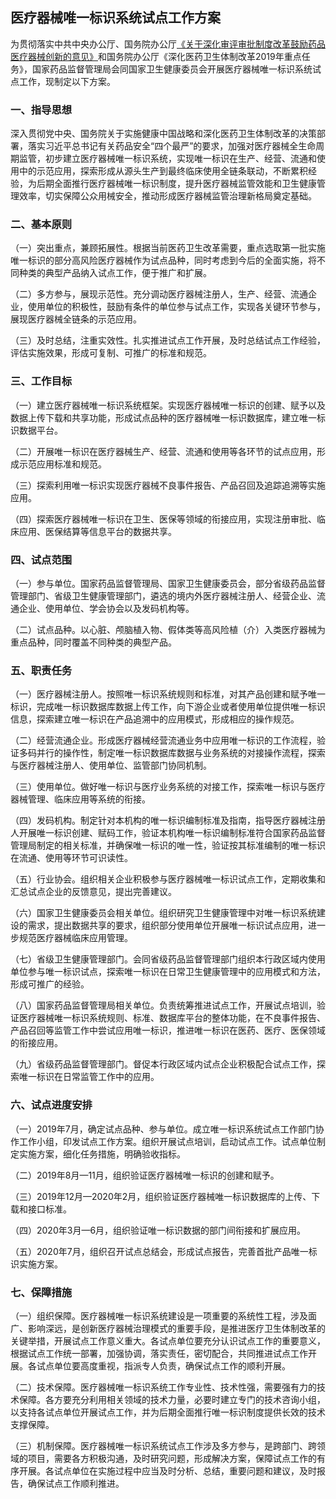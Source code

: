 ## 医疗器械唯一标识系统试点工作方案

为贯彻落实中共中央办公厅、国务院办公厅[《关于深化审评审批制度改革鼓励药品医疗器械创新的意见》](关于深化审评审批制度改革鼓励药品医疗器械创新的意见.md)和国务院办公厅《深化医药卫生体制改革2019年重点任务》，国家药品监督管理局会同国家卫生健康委员会开展医疗器械唯一标识系统试点工作，现制定以下方案。

### 一、指导思想

深入贯彻党中央、国务院关于实施健康中国战略和深化医药卫生体制改革的决策部署，落实习近平总书记有关药品安全“四个最严”的要求，加强对医疗器械全生命周期监管，初步建立医疗器械唯一标识系统，实现唯一标识在生产、经营、流通和使用中的示范应用，探索形成从源头生产到最终临床使用全链条联动，不断累积经验，为后期全面推行医疗器械唯一标识制度，提升医疗器械监管效能和卫生健康管理效率，切实保障公众用械安全，推动形成医疗器械监管治理新格局奠定基础。 

### 二、基本原则

（一）突出重点，兼顾拓展性。根据当前医药卫生改革需要，重点选取第一批实施唯一标识的部分高风险医疗器械作为试点品种，同时考虑到今后的全面实施，将不同种类的典型产品纳入试点工作，便于推广和扩展。

（二）多方参与，展现示范性。充分调动医疗器械注册人，生产、经营、流通企业，使用单位的积极性，鼓励有条件的单位参与试点工作，实现各关键环节参与，展现医疗器械全链条的示范应用。

（三）及时总结，注重实效性。扎实推进试点工作开展，及时总结试点工作经验，评估实施效果，形成可复制、可推广的标准和规范。

### 三、工作目标

（一）建立医疗器械唯一标识系统框架。实现医疗器械唯一标识的创建、赋予以及数据上传下载和共享功能，形成试点品种的医疗器械唯一标识数据库，建立唯一标识数据平台。

（二）开展唯一标识在医疗器械生产、经营、流通和使用等各环节的试点应用，形成示范应用标准和规范。

（三）探索利用唯一标识实现医疗器械不良事件报告、产品召回及追踪追溯等实施应用。

（四）探索医疗器械唯一标识在卫生、医保等领域的衔接应用，实现注册审批、临床应用、医保结算等信息平台的数据共享。

### 四、试点范围

（一）参与单位。国家药品监督管理局、国家卫生健康委员会，部分省级药品监督管理部门、省级卫生健康管理部门，遴选的境内外医疗器械注册人、经营企业、流通企业、使用单位、学会协会以及发码机构等。

（二）试点品种。以心脏、颅脑植入物、假体类等高风险植（介）入类医疗器械为重点品种，同时覆盖不同种类的典型产品。

### 五、职责任务

（一）医疗器械注册人。按照唯一标识系统规则和标准，对其产品创建和赋予唯一标识，完成唯一标识数据库数据上传工作，向下游企业或者使用单位提供唯一标识信息，探索建立唯一标识在产品追溯中的应用模式，形成相应的操作规范。

（二）经营流通企业。形成医疗器械经营流通业务中应用唯一标识的工作流程，验证多码并行的操作性，制定唯一标识数据库数据与业务系统的对接操作流程，探索与医疗器械注册人、使用单位、监管部门协同机制。

（三）使用单位。做好唯一标识与医疗业务系统的对接工作，探索唯一标识与医疗器械管理、临床应用等系统的衔接。

（四）发码机构。制定针对本机构的唯一标识编制标准及指南，指导医疗器械注册人开展唯一标识创建、赋码工作，验证本机构唯一标识编制标准符合国家药品监督管理局制定的相关标准，并确保唯一标识的唯一性，验证按其标准编制的唯一标识在流通、使用等环节可识读性。

（五）行业协会。组织相关企业积极参与医疗器械唯一标识试点工作，定期收集和汇总试点企业的反馈意见，提出完善建议。

（六）国家卫生健康委员会相关单位。组织研究卫生健康管理中对唯一标识系统建设的需求，提出数据共享的要求，组织部分使用单位开展唯一标识试点应用，进一步规范医疗器械临床应用管理。

（七）省级卫生健康管理部门。会同省级药品监督管理部门组织本行政区域内使用单位参与唯一标识试点，探索唯一标识在日常卫生健康管理中的应用模式和方法，形成可推广的经验。

（八）国家药品监督管理局相关单位。负责统筹推进试点工作，开展试点培训，验证医疗器械唯一标识系统规则、标准、数据库平台的整体功能，在不良事件报告、产品召回等监管工作中尝试应用唯一标识，推进唯一标识在医药、医疗、医保领域的衔接应用。

（九）省级药品监督管理部门。督促本行政区域内试点企业积极配合试点工作，探索唯一标识在日常监管工作中的应用。

### 六、试点进度安排

（一）2019年7月，确定试点品种、参与单位。成立唯一标识系统试点工作部门协作工作小组，印发试点工作方案。组织开展试点培训，启动试点工作。试点单位制定实施方案，细化任务措施，明确验收指标。

（二）2019年8月—11月，组织验证医疗器械唯一标识的创建和赋予。

（三）2019年12月—2020年2月，组织验证医疗器械唯一标识数据库的上传、下载和接口标准。

（四）2020年3月—6月，组织验证唯一标识数据的部门间衔接和扩展应用。

（五）2020年7月，组织召开试点总结会，形成试点报告，完善首批产品唯一标识实施方案。

### 七、保障措施

（一）组织保障。医疗器械唯一标识系统建设是一项重要的系统性工程，涉及面广、影响深远，是创新医疗器械治理模式的重要手段，是推进医疗卫生体制改革的关键举措，开展试点工作意义重大。各试点单位要充分认识试点工作的重要意义，根据试点工作统一部署，加强协调，落实责任，密切配合，共同推进试点工作开展。各试点单位要高度重视，指派专人负责，确保试点工作的顺利开展。

（二）技术保障。医疗器械唯一标识系统工作专业性、技术性强，需要强有力的技术保障。各方要充分利用相关领域的技术力量，必要时建立专门的技术咨询小组，以支持各试点单位开展试点工作，并为后期全面推行唯一标识制度提供长效的技术支撑保障。

（三）机制保障。医疗器械唯一标识系统试点工作涉及多方参与，是跨部门、跨领域的项目，需要各方积极沟通，及时研究问题，形成解决方案，保障试点工作的有序开展。各试点单位在实施过程中应当及时分析、总结，重要问题和建议，及时报告，确保试点工作顺利推进。
